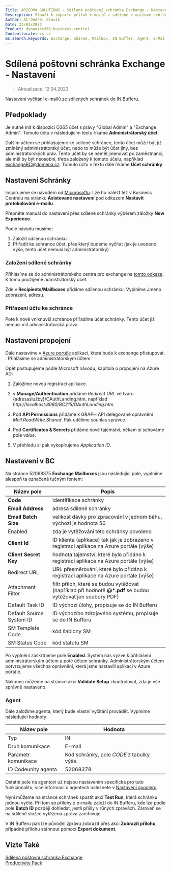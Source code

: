 ```yaml
---
Title: ARICOMA SOLUTIONS - Sdílená poštovní schránka Exchange - Nastavení
Description: Slouží k importu příloh e-mailů z sdílené e-mailové schránky do Business Centralu, kde mohou být přílohy dále zpracovány.
Author: AC-Ondřej.Slavík
Date: 23/03/2023
Product: dynamics365-business-central
Contentlocale: cs-cz
ms.search.keywords: Exchange, Shared, Mailbox, IN Buffer, Agent, E-Mail, Azure
---
```

# Sdílená poštovní schránka Exchange - Nastavení
> Aktualizace: 12.04.2023

Nastavení vyčítání e-mailů ze sdílených schránek do IN Bufferu.

## Předpoklady

Je nutné mít k dispozici O365 účet s právy "Global Admin" a "Exchange Admin". Tomuto účtu v následujícím textu říkáme **Administrátorský účet**.

Dalším účtem se přihlašujeme ke sdílené schránce, tento účet může být již zmíněný administrátorský účet, nebo to může být účet jiný, bez administrátorských práv. Tento účet by se neměl jmenovat po zaměstnanci, ale měl by být neosobní, třeba založený k tomuto účelu, například exchangeBC@domena.cz. Tomuto účtu v textu dále říkáme **Účet schránky**.

## Nastavení Schránky
Inspirujeme se návodem od [Micorosoftu](https://learn.microsoft.com/en-us/dynamics365/business-central/marketing-set-up-email-logging?tabs=new-experience). Lze ho nalézt též v Business Centralu na stránku **Asistované nastavení** pod odkazem **Nastavit protokolování e-mailu**.

Přepněte manuál do nastavení přes sdílené schránky výběrem záložky **New Experience**.

Podle návodu musíme:
    
1. Založit sdílenou schránku
2. Přiřadit ke schránce účet, přes který budeme vyčítat (jak je uvedeno výše, tento účet nemusí být administrátorský)

### Založení sdílené schránky
Přihlásíme se do administrátorského centra pro exchange na [tomto odkaze](https://admin.exchange.microsoft.com/#). K tomu použijeme admistrátorský účet.

Zde v **Recipients/Mailboxes** přidáme sdílenou schránku. Vyplníme Jméno zobrazení, adresu.

### Přiřazení účtu ke schránce
Poté k nově vniknuvší schránce přiřadíme účet schránky. Tento účet již nemusí mít administrátorská práva.

## Nastavení propojení
Dále nastavíme v [Azure portále](https://portal.azure.com/) aplikaci, která bude k exchange přistupovat. . Přihlásíme se administrátorským účtem.

Opět postupujeme podle Microsoft návodu, kapitola o propojení na Azure AD:

1. Založíme novou registraci aplikace.

2. v **Manage/Authentication** přidáme *Redirect URL* ve tvaru {adresaslužby}/OAuthLanding.htm, například *http://localhost:8080/BC215/OAuthLanding.htm*.

3. Pod **API Permissions** přidáme k GRAPH API delegované oprávnění *Mail.ReadWrite.Shared*. Pak udělíme souhlas správce.

4. Pod **Certificates & Secrets** přidáme nové tajemství, někam si schováme pole *value*.

5. V přehledu si pak vykopírujeme *Application ID*.

## Nastavení v BC
Na stránce 52068375 **Exchange Mailboxes** jsou následující pole, vyplníme alespoň ta označená tučným fontem:
  
| Název pole | Popis |
|------------|-------|
| **Code** | Identifikace schránky |
| **Email Address** | adresa sdílené schránky |
| **Email Batch Size** | velikost dávky pro zpracování v jednom běhu, výchozí je hodnota 50 |
| Enabled | zda je vytěžování této schránky povoleno |
| **Client Id** | ID klienta (aplikace) tak jak je zobrazeno v registraci aplikace na Azure portále (výše) |
| **Client Secret Key** | hodnota tajemství, které bylo přidáno k registraci aplikace na Azure portále (výše) |
| Redirect URL | URL přesměrování, které bylo přidáno k registraci aplikace na Azure portále (výše) |
| Attachment Filter | filtr příloh, které se budou vytěžovat (například při hodnotě **@*.pdf** se budou vytěžovat jen soubory PDF) |
| Default Task ID | ID výchozí úlohy, propisuje se do IN Bufferu |
| Default Source System ID | ID výchozího zdrojového systému, propisuje se do IN Bufferu |
| SM Template Code | kód šablony SM |
| SM Status Code | kód statutu SM |

Po vyplnění zaškrtneme pole **Enabled**. Systém nás vyzve k přihlášení administrátorským účtem a poté účtem schránky. Administrátorským účtem potvrzujeme všechna oprávnění, která jsme nastavili aplikaci v Azure portále.

Nakonec můžeme na stránce akcí **Validate Setup** zkontrolovat, zda je vše správně nastaveno.

### Agent
Dále založíme agenta, který bude vlastní vyčítání provádět. Vyplníme následující hodnoty:

| Název pole | Hodnota |
|------------|---------|
| Typ | IN |
| Druh komunikace | E-mail |
| Parametr komunikace | Kód schránky, pole *CODE* z tabulky výše. |
| ID Codeunity agenta | 52068378 |

Ostatní pole na agentovi už nejsou nastavením specifická pro tuto funkcionalitu, více informací o agentech naleznete v [Nastavení spooleru](ac-spooler-setup.md).

Nyní můžeme na stránce schránek spustit akci **Test Run**, která schránku jednou vyčte. Při tom se přílohy z e-mailu založí do IN Bufferu, kde lze podle pole **Batch ID** později dohledat, jestli přišly v růných zprávách. Zároveň se na sdílené složce vytěžená zpráva zarchivuje.

V IN Bufferu pak lze původní zprávu zobrazit přes akci **Zobrazit přílohu**, případně přílohu stáhnout pomocí **Export dokument**.

## Vizte Také
[Sdílená poštovní schránka Exchange](ac-exchange-shared-mailboxes.md)  
[Productivity Pack](ac-productivity-pack.md)